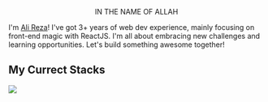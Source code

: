 <p align="center">IN THE NAME OF ALLAH</p>

<p>
  I'm <a href="https://www.alirezasamadi.com">Ali Reza</a>! I've got 3+ years of web dev experience, mainly focusing on front-end magic with ReactJS. I'm all about embracing new challenges and learning opportunities. Let's build something awesome together!
</p>

## My Currect Stacks

<img src="https://skillicons.dev/icons?i=next,typescript,tailwindcss,supabase" />



